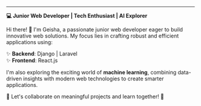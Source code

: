 
---

**💻 Junior Web Developer | Tech Enthusiast | AI Explorer**  

Hi there! 👋 I'm Geisha, a passionate junior web developer eager to build innovative web solutions. My focus lies in crafting robust and efficient applications using:  

✨ **Backend**: Django | Laravel  
✨ **Frontend**: React.js  

I'm also exploring the exciting world of **machine learning**, combining data-driven insights with modern web technologies to create smarter applications.  

🔗 Let's collaborate on meaningful projects and learn together! 🚀  
